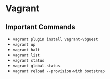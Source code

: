 # Vagrant

## Important Commands

- `vagrant plugin install vagrant-vbguest`
- `vagrant up`
- `vagrant halt`
- `vagrant list`
- `vagrant status`
- `vagrant global-status`
- `vagrant reload --provision-with bootstrap`
